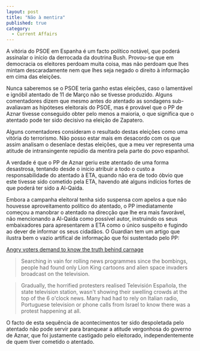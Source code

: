 ```yaml
---
layout: post
title: "Não à mentira"
published: true
category:
  - Current Affairs
---
```


A vitória do PSOE em Espanha é um facto político notável, que poderá
assinalar o início da derrocada da doutrina Bush. Provou-se que em
democracia os eleitores perdoam muita coisa, mas não perdoam que lhes
mintam descaradamente nem que lhes seja negado o direito à informação em
cima das eleições.

Nunca saberemos se o PSOE teria ganho estas eleições, caso o lamentável
e ignóbil atentado de 11 de Março não se tivesse produzido. Alguns
comentadores dizem que mesmo antes do atentado as sondagens
sub-avaliavam as hipóteses eleitorais do PSOE, mas é provável que o PP
de Aznar tivesse conseguido obter pelo menos a maioria, o que significa
que o atentado pode ter sido decisivo na eleição de Zapatero.

Alguns comentadores consideram o resultado destas eleições como uma
vitória do terrorismo. Não posso estar mais em desacordo com os que
assim analisam o desenlace destas eleições, que a meu ver representa uma
atitude de intransingente repúdio da mentira pela parte do povo
espanhol.

A verdade é que o PP de Aznar geriu este atentado de uma forma
desastrosa, tentando desde o início atribuir a todo o custo a
responsabilidade do atentado à ETA, quando não era de todo óbvio que
este tivesse sido cometido pela ETA, havendo até alguns indícios fortes
de que poderá ter sido a Al-Qaida.

Embora a campanha eleitoral tenha sido suspensa com apelos a que não
houvesse aproveitamento político do atentado, o PP imediatamente começou
a manobrar o atentado na direcção que lhe era mais favorável, não
mencionando a Al-Qaida como possível autor, instruindo os seus
embaixadores para apresentarem a ETA como o único suspeito e fugindo ao
dever de informar os seus cidadãos. O Guardian tem um artigo que ilustra
bem o vazio artifical de informação que foi sustentado pelo PP:

[Angry voters demand to know the truth behind carnage]

> Searching in vain for rolling news programmes since the bombings,
> people had found only Lion King cartoons and alien space invaders
> broadcast on the television.

> Gradually, the horrified protesters realised Televisión Española, the
> state television station, wasn't showing their swelling crowds at the
> top of the 6 o'clock news. Many had had to rely on Italian radio,
> Portuguese television or phone calls from Israel to know there was a
> protest happening at all.

O facto de esta sequência de acontecimentos ter sido despoletada pelo
atentado não pode servir para branquear a atitude vergonhosa do governo
de Aznar, que foi justamente castigado pelo eleitorado,
independentemente de quem tiver cometido o atentado.

  [Angry voters demand to know the truth behind carnage]: http://www.guardian.co.uk/spain/article/0,2763,1169467,00.html

